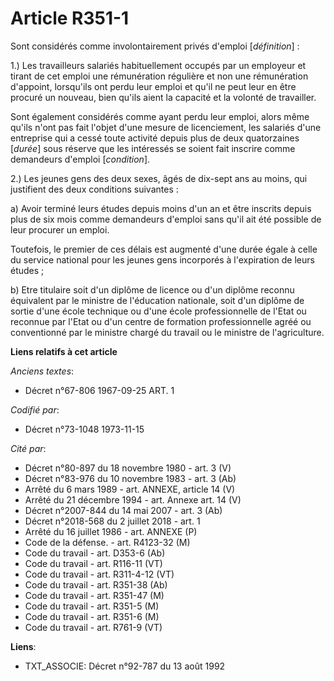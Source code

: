 # Article R351-1

Sont considérés comme involontairement privés d'emploi [*définition*] :

1.) Les travailleurs salariés habituellement occupés par un employeur et tirant de cet emploi une rémunération régulière et
non une rémunération d'appoint, lorsqu'ils ont perdu leur emploi et qu'il ne peut leur en être procuré un nouveau, bien
qu'ils aient la capacité et la volonté de travailler.

Sont également considérés comme ayant perdu leur emploi, alors même qu'ils n'ont pas fait l'objet d'une mesure de
licenciement, les salariés d'une entreprise qui a cessé toute activité depuis plus de deux quatorzaines [*durée*] sous
réserve que les intéressés se soient fait inscrire comme demandeurs d'emploi [*condition*].

2.) Les jeunes gens des deux sexes, âgés de dix-sept ans au moins, qui justifient des deux conditions suivantes :

a) Avoir terminé leurs études depuis moins d'un an et être inscrits depuis plus de six mois comme demandeurs d'emploi sans
qu'il ait été possible de leur procurer un emploi.

Toutefois, le premier de ces délais est augmenté d'une durée égale à celle du service national pour les jeunes gens
incorporés à l'expiration de leurs études ;

b) Etre titulaire soit d'un diplôme de licence ou d'un diplôme reconnu équivalent par le ministre de l'éducation nationale,
soit d'un diplôme de sortie d'une école technique ou d'une école professionnelle de l'Etat ou reconnue par l'Etat ou d'un
centre de formation professionnelle agréé ou conventionné par le ministre chargé du travail ou le ministre de l'agriculture.

**Liens relatifs à cet article**

_Anciens textes_:

  - Décret n°67-806 1967-09-25 ART. 1

_Codifié par_:

  - Décret n°73-1048 1973-11-15

_Cité par_:

  - Décret n°80-897 du 18 novembre 1980 - art. 3 (V)
  - Décret n°83-976 du 10 novembre 1983 - art. 3 (Ab)
  - Arrêté du 6 mars 1989 - art. ANNEXE, article 14 (V)
  - Arrêté du 21 décembre 1994 - art. Annexe art. 14 (V)
  - Décret n°2007-844 du 14 mai 2007 - art. 3 (Ab)
  - Décret n°2018-568 du 2 juillet 2018 - art. 1
  - Arrêté du 16 juillet 1986 - art. ANNEXE (P)
  - Code de la défense. - art. R4123-32 (M)
  - Code du travail - art. D353-6 (Ab)
  - Code du travail - art. R116-11 (VT)
  - Code du travail - art. R311-4-12 (VT)
  - Code du travail - art. R351-38 (Ab)
  - Code du travail - art. R351-47 (M)
  - Code du travail - art. R351-5 (M)
  - Code du travail - art. R351-6 (M)
  - Code du travail - art. R761-9 (VT)

**Liens**:

  - TXT_ASSOCIE: Décret n°92-787 du 13 août 1992
